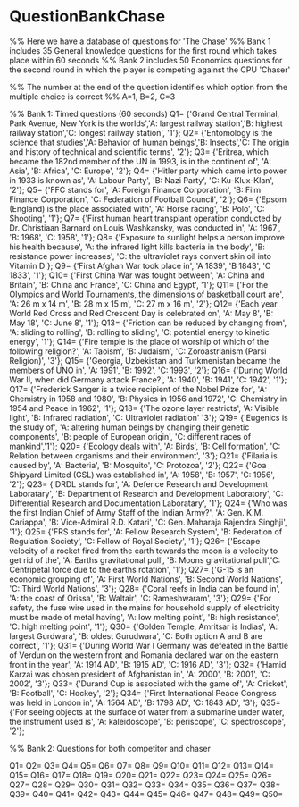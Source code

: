 # QuestionBankChase

%% Here we have a database of questions for 'The Chase'
%% Bank 1 includes 35 General knowledge questions for the first round which takes place within 60 seconds 
%% Bank 2 includes 50 Economics questions for the second round in which the player is competing against the CPU 'Chaser'

%% The number at the end of the question identifies which option from the multiple choice is correct
%% A=1, B=2, C=3

%% Bank 1: Timed questions (60 seconds) 
Q1= {'Grand Central Terminal, Park Avenue, New York is the worlds','A: largest railway station','B: highest railway station','C: longest railway station', '1'};
Q2= {'Entomology is the science that studies','A: Behavior of human beings','B: Insects','C: The origin and history of technical and scientific terms', '2'};
Q3= {'Eritrea, which became the 182nd member of the UN in 1993, is in the continent of', 'A: Asia', 'B: Africa', 'C: Europe', '2'};
Q4= {'Hitler party which came into power in 1933 is known as', 'A: Labour Party', 'B: Nazi Party', 'C: Ku-Klux-Klan', '2'};
Q5= {'FFC stands for', 'A: Foreign Finance Corporation', 'B: Film Finance Corporation', 'C: Federation of Football Council', '2'};
Q6= {'Epsom (England) is the place associated with', 'A: Horse racing', 'B: Polo', 'C: Shooting', '1'};
Q7= {'First human heart transplant operation conducted by Dr. Christiaan Barnard on Louis Washkansky, was conducted in', 'A: 1967', 'B: 1968', 'C: 1958', '1'};
Q8= {'Exposure to sunlight helps a person improve his health because', 'A: the infrared light kills bacteria in the body', 'B: resistance power increases', 'C: the ultraviolet rays convert skin oil into Vitamin D'};
Q9= {'First Afghan War took place in', 'A 1839', 'B 1843', 'C 1833', '1'};
Q10= {'First China War was fought between', 'A: China and Britain', 'B: China and France', 'C: China and Egypt', '1'};
Q11= {'For the Olympics and World Tournaments, the dimensions of basketball court are', 'A: 26 m x 14 m', 'B: 28 m x 15 m', 'C: 27 m x 16 m', '2'};
Q12= {'Each year World Red Cross and Red Crescent Day is celebrated on', 'A: May 8', 'B: May 18', 'C: June 8', '1'};
Q13= {'Friction can be reduced by changing from', 'A: sliding to rolling', 'B: rolling to sliding', 'C: potential energy to kinetic energy', '1'};
Q14= {'Fire temple is the place of worship of which of the following religion?', 'A: Taoism', 'B: Judaism', 'C: Zoroastrianism (Parsi Religion)', '3'};
Q15= {'Georgia, Uzbekistan and Turkmenistan became the members of UNO in', 'A: 1991', 'B: 1992', 'C: 1993', '2'};
Q16= {'During World War II, when did Germany attack France?', 'A: 1940', 'B: 1941', 'C: 1942', '1'};
Q17= {'Frederick Sanger is a twice recipient of the Nobel Prize for', 'A: Chemistry in 1958 and 1980', 'B: Physics in 1956 and 1972', 'C: Chemistry in 1954 and Peace in 1962', '1'};
Q18= {'The ozone layer restricts', 'A: Visible light', 'B: Infrared radiation', 'C: Ultraviolet radiation' '3'};
Q19= {'Eugenics is the study of', 'A: altering human beings by changing their genetic components', 'B: people of European origin', 'C: different races of mankind','1'};
Q20= {'Ecology deals with', 'A: Birds', 'B: Cell formation', 'C: Relation between organisms and their environment', '3'};
Q21= {'Filaria is caused by', 'A: Bacteria', 'B: Mosquito', 'C: Protozoa', '2'};
Q22= {'Goa Shipyard Limited (GSL) was established in', 'A: 1958', 'B: 1957', 'C: 1956', '2'};
Q23= {'DRDL stands for', 'A: Defence Research and Development Laboratary', 'B: Department of Research and Development Laboratory', 'C: Differential Research and Documentation Laboratary', '1'};
Q24= {'Who was the first Indian Chief of Army Staff of the Indian Army?', 'A: Gen. K.M. Cariappa', 'B: Vice-Admiral R.D. Katari', 'C:	Gen. Maharaja Rajendra Singhji', '1'};
Q25= {'FRS stands for', 'A: Fellow Research System', 'B: Federation of Regulation Society', 'C: Fellow of Royal Society', '1'};
Q26= {'Escape velocity of a rocket fired from the earth towards the moon is a velocity to get rid of the', 'A: Earths gravitational pull', 'B: Moons gravitational pull','C: Centripetal force due to the earths rotation', '1'};
Q27= {'G-15 is an economic grouping of', 'A: First World Nations', 'B: Second World Nations', 'C: Third World Nations', '3'};
Q28= {'Coral reefs in India can be found in', 'A: the coast of Orissa', 'B:	Waltair', 'C: Rameshwaram', '3'};
Q29= {'For safety, the fuse wire used in the mains for household supply of electricity must be made of metal having', 'A: low melting point', 'B: high resistance', 'C: high melting point', '1'};
Q30= {'Golden Temple, Amritsar is Indias', 'A: largest Gurdwara', 'B: oldest Gurudwara', 'C: Both option A and B are correct', '1'};
Q31= {'During World War I Germany was defeated in the Battle of Verdun on the western front and Romania declared war on the eastern front in the year', 'A: 1914 AD', 'B: 1915 AD', 'C: 1916 AD', '3'};
Q32= {'Hamid Karzai was chosen president of Afghanistan in', 'A: 2000', 'B: 2001', 'C: 2002', '3'};
Q33= {'Durand Cup is associated with the game of', 'A: Cricket', 'B: Football', 'C: Hockey', '2'};
Q34= {'First International Peace Congress was held in London in', 'A: 1564 AD', 'B: 1798 AD', 'C: 1843 AD', '3'};
Q35= {'For seeing objects at the surface of water from a submarine under water, the instrument used is', 'A: kaleidoscope', 'B: periscope', 'C: spectroscope', '2'};

%% Bank 2: Questions for both competitor and chaser

Q1=
Q2=
Q3=
Q4=
Q5=
Q6=
Q7=
Q8=
Q9=
Q10=
Q11=
Q12=
Q13=
Q14=
Q15=
Q16=
Q17=
Q18=
Q19=
Q20=
Q21=
Q22=
Q23=
Q24=
Q25=
Q26=
Q27=
Q28=
Q29=
Q30=
Q31=
Q32=
Q33=
Q34=
Q35=
Q36=
Q37=
Q38=
Q39=
Q40= 
Q41=
Q42=
Q43=
Q44=
Q45=
Q46=
Q47=
Q48=
Q49=
Q50= 

